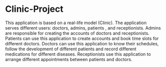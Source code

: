# Clinic-Project

This application is based on a real-life model (Clinic). The application serves different users: doctors, admins, patients , and receptionists. Admins are responsible for creating the accounts of doctors and  receptionists. Patients can use this application to create accounts and book time slots for different doctors. Doctors can use this application to know their schedules, follow the development of different patients and record different medications for different diseases. Receptionists use this application to arrange different appointments between patients and doctors.
